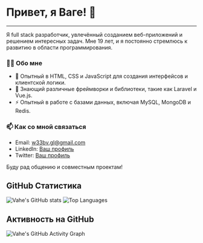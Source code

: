 # Привет, я Ваге! 👋

---

Я full stack разработчик, увлечённый созданием веб-приложений и решением интересных задач. Мне 19 лет, и я постоянно стремлюсь к развитию в области программирования.

### 🧑‍💻 Обо мне

- 🌌 Опытный в HTML, CSS и JavaScript для создания интерфейсов и клиентской логики.
- 🌱 Знающий различные фреймворки и библиотеки, такие как Laravel и Vue.js.
- ⚡ Опытный в работе с базами данных, включая MySQL, MongoDB и Redis.

### 📫 Как со мной связаться

- Email: w33bv.gl@gmail.com
- LinkedIn: [Ваш профиль](https://linkedin.com/in/ваш-профиль)
- Twitter: [Ваш профиль](https://twitter.com/ваш-профиль)

Буду рад общению и совместным проектам!
## GitHub Статистика

![Vahe's GitHub stats](https://github-readme-stats.vercel.app/api?username=w33bvGL&show_icons=true&theme=dark)
![Top Languages](https://github-readme-stats.vercel.app/api/top-langs/?username=w33bvGL&layout=compact&theme=dark&langs_count=20)

## Активность на GitHub

![Vahe's GitHub Activity Graph](https://activity-graph.herokuapp.com/graph?username=w33bvGL&theme=react-dark)
